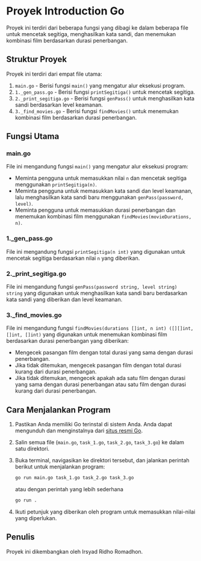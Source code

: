# Proyek Introduction Go

Proyek ini terdiri dari beberapa fungsi yang dibagi ke dalam beberapa file untuk mencetak segitiga, menghasilkan kata sandi, dan menemukan kombinasi film berdasarkan durasi penerbangan.

## Struktur Proyek

Proyek ini terdiri dari empat file utama:

1. `main.go` - Berisi fungsi `main()` yang mengatur alur eksekusi program.
2. `1._gen_pass.go` - Berisi fungsi `printSegitiga()` untuk mencetak segitiga.
3. `2._print_segitiga.go` - Berisi fungsi `genPass()` untuk menghasilkan kata sandi berdasarkan level keamanan.
4. `3._find_movies.go` - Berisi fungsi `findMovies()` untuk menemukan kombinasi film berdasarkan durasi penerbangan.

## Fungsi Utama

### main.go

File ini mengandung fungsi `main()` yang mengatur alur eksekusi program:

- Meminta pengguna untuk memasukkan nilai `n` dan mencetak segitiga menggunakan `printSegitiga(n)`.
- Meminta pengguna untuk memasukkan kata sandi dan level keamanan, lalu menghasilkan kata sandi baru menggunakan `genPass(password, level)`.
- Meminta pengguna untuk memasukkan durasi penerbangan dan menemukan kombinasi film menggunakan `findMovies(movieDurations, n)`.

### 1._gen_pass.go

File ini mengandung fungsi `printSegitiga(n int)` yang digunakan untuk mencetak segitiga berdasarkan nilai `n` yang diberikan.

### 2._print_segitiga.go

File ini mengandung fungsi `genPass(password string, level string) string` yang digunakan untuk menghasilkan kata sandi baru berdasarkan kata sandi yang diberikan dan level keamanan.

### 3._find_movies.go

File ini mengandung fungsi `findMovies(durations []int, n int) ([][]int, []int, []int)` yang digunakan untuk menemukan kombinasi film berdasarkan durasi penerbangan yang diberikan:

- Mengecek pasangan film dengan total durasi yang sama dengan durasi penerbangan.
- Jika tidak ditemukan, mengecek pasangan film dengan total durasi kurang dari durasi penerbangan.
- Jika tidak ditemukan, mengecek apakah ada satu film dengan durasi yang sama dengan durasi penerbangan atau satu film dengan durasi kurang dari durasi penerbangan.

## Cara Menjalankan Program

1. Pastikan Anda memiliki Go terinstal di sistem Anda. Anda dapat mengunduh dan menginstalnya dari [situs resmi Go](https://golang.org/dl/).
2. Salin semua file (`main.go`, `task_1.go`, `task_2.go`, `task_3.go`) ke dalam satu direktori.
3. Buka terminal, navigasikan ke direktori tersebut, dan jalankan perintah berikut untuk menjalankan program:

    ```sh
    go run main.go task_1.go task_2.go task_3.go
    ```
    atau dengan perintah yang lebih sederhana
    ```sh
    go run .
    ```

4. Ikuti petunjuk yang diberikan oleh program untuk memasukkan nilai-nilai yang diperlukan.

## Penulis

Proyek ini dikembangkan oleh Irsyad Ridho Romadhon.
